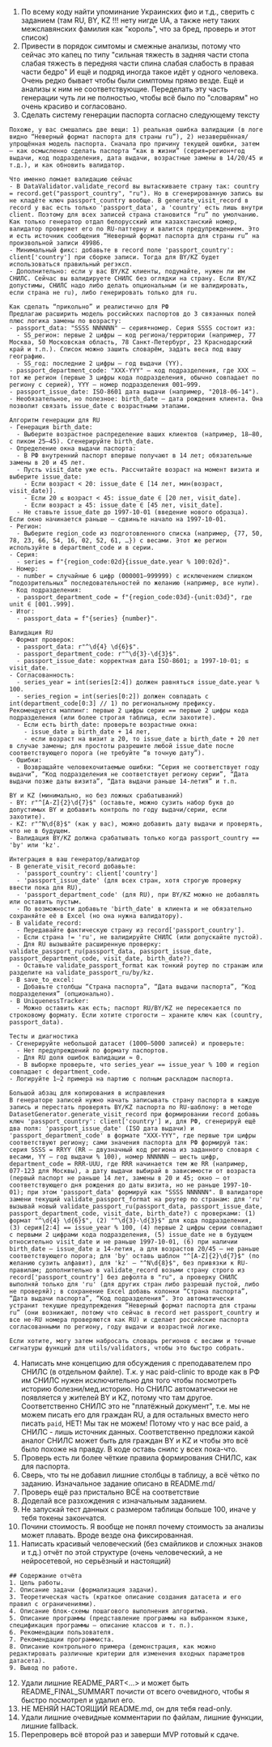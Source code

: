 1. По всему коду найти упоминание Украинских фио и т.д., сверить с заданием (там RU, BY, KZ !!! нету нигде UA, а также нету таких межславянских фамилия как "король", что за бред, проверь и этот список)
2. Привести в порядок симтомы и смежные анализы, потому что сейчас это капец по типу "сильная тяжесть в задняя части стопа
слабая тяжесть в передняя части спина
слабая слабость в правая части бедро"
И ещё и подряд иногда такое идёт у одного человека. Очень редко бывает чтобы были симптомы прямо везде. Ещё и анализы к ним не соответствующие. Переделать эту часть генерации чуть ли не полностью, чтобы всё было по "словарям" но очень красиво и согласовано.
3. Сделать систему генерации паспорта согласно следующему тексту
```
Похоже, у вас смешались две вещи: 1) реальная ошибка валидации (в логе видно “Неверный формат паспорта для страны ru”), 2) незавершённая/упрощённая модель паспорта. Сначала про причину текущей ошибки, затем — как осмысленно сделать паспорта “как в жизни” (серия=регион+год выдачи, код подразделения, дата выдачи, возрастные замены в 14/20/45 и т.д.), и как обновить валидатор.

Что именно ломает валидацию сейчас
- В DataValidator.validate_record вы вытаскиваете страну так: country = record.get("passport_country", "ru"). Но в сгенерированную запись вы не кладёте ключ passport_country вообще. В generate_visit_record в record у вас есть только 'passport_data', а 'country' есть лишь внутри client. Поэтому для всех записей страна становится “ru” по умолчанию. Как только генератор отдал белорусский или казахстанский номер, валидатор проверяет его по RU-паттерну и валится предупреждением. Это и есть источник сообщения “Неверный формат паспорта для страны ru” на произвольной записи 49986.
- Минимальный фикс: добавьте в record поле 'passport_country': client['country'] при сборке записи. Тогда для BY/KZ будет использоваться правильный регэксп.
- Дополнительно: если у вас BY/KZ клиенты, подумайте, нужен ли им СНИЛС. Сейчас вы валидируете СНИЛС без оглядки на страну. Если BY/KZ допустимы, СНИЛС надо либо делать опциональным (и не валидировать, если страна не ru), либо генерировать только для ru.

Как сделать “прикольно” и реалистично для РФ
Предлагаю расширить модель российских паспортов до 3 связанных полей плюс логика замены по возрасту:
- passport_data: "SSSS NNNNNN" — серия+номер. Серия SSSS состоит из:
  - SS_регион: первые 2 цифры — код региона/территории (например, 77 Москва, 50 Московская область, 78 Санкт‑Петербург, 23 Краснодарский край и т.п.). Список можно зашить словарём, задать веса под вашу географию.
  - SS_год: последние 2 цифры — год выдачи (YY).
- passport_department_code: "XXX-YYY" — код подразделения, где XXX — тот же регион (первые 3 цифры кода подразделения, обычно совпадает по региону с серией), YYY — номер подразделения 001–999.
- passport_issue_date: ISO-8601 дата выдачи (например, "2018-06-14").
- Необязательное, но полезное: birth_date — дата рождения клиента. Она позволит связать issue_date с возрастными этапами.

Алгоритм генерации для RU
- Генерация birth_date:
  - Выберите возрастное распределение ваших клиентов (например, 18–80, с пиком 25–45). Сгенерируйте birth_date.
- Определение окна выдачи паспорта:
  - В РФ внутренний паспорт впервые получают в 14 лет; обязательные замены в 20 и 45 лет.
  - Пусть visit_date уже есть. Рассчитайте возраст на момент визита и выберите issue_date:
    - Если возраст < 20: issue_date ∈ [14 лет, мин(возраст, visit_date)].
    - Если 20 ≤ возраст < 45: issue_date ∈ [20 лет, visit_date].
    - Если возраст ≥ 45: issue_date ∈ [45 лет, visit_date].
  - Не ставьте issue_date до 1997-10-01 (введение нового образца). Если окно начинается раньше — сдвиньте начало на 1997-10-01.
- Регион:
  - Выберите region_code из подготовленного списка (например, {77, 50, 78, 23, 66, 54, 16, 02, 52, 61, …}) с весами. Этот же регион используйте в department_code и в серии.
- Серия:
  - series = f"{region_code:02d}{issue_date.year % 100:02d}".
- Номер:
  - number = случайные 6 цифр (000001–999999) с исключением слишком “подозрительных” последовательностей по желанию (например, все нули).
- Код подразделения:
  - passport_department_code = f"{region_code:03d}-{unit:03d}", где unit ∈ [001..999].
- Итог:
  - passport_data = f"{series} {number}".

Валидация RU
- Формат проверок:
  - passport_data: r"^\d{4} \d{6}$".
  - passport_department_code: r"^\d{3}-\d{3}$".
  - passport_issue_date: корректная дата ISO-8601; ≥ 1997-10-01; ≤ visit_date.
- Согласованность:
  - series_year = int(series[2:4]) должен равняться issue_date.year % 100.
  - series_region = int(series[0:2]) должен совпадать с int(department_code[0:3] // 1) по региональному префиксу. Рекомендуется маппинг: первые 2 цифры серии == первые 2 цифры кода подразделения (или более строгая таблица, если захотите).
  - Если есть birth_date: проверьте возрастные окна:
    - issue_date ≥ birth_date + 14 лет,
    - если возраст на визит ≥ 20, то issue_date ≥ birth_date + 20 лет в случае замены; для простоты разрешите любой issue_date после соответствующего порога (не требуйте “в точную дату”).
- Ошибки:
  - Возвращайте человекочитаемые ошибки: “Серия не соответствует году выдачи”, “Код подразделения не соответствует региону серии”, “Дата выдачи позже даты визита”, “Дата выдачи раньше 14-летия” и т.п.

BY и KZ (минимально, но без ложных срабатываний)
- BY: r"^[A-Z]{2}\d{7}$" (оставьте, можно сузить набор букв до допустимых BY и добавить контроль по году выдачи/серии, если захотите).
- KZ: r"^N\d{8}$" (как у вас), можно добавить дату выдачи и проверять, что не в будущем.
- Валидация BY/KZ должна срабатывать только когда passport_country == 'by' или 'kz'.

Интеграция в ваш генератор/валидатор
- В generate_visit_record добавьте:
  - 'passport_country': client['country']
  - 'passport_issue_date' (для всех стран, хотя строгую проверку ввести пока для RU),
  - 'passport_department_code' (для RU), при BY/KZ можно не добавлять или оставить пустым.
  - По возможности добавьте 'birth_date' в клиента и не обязательно сохраняйте её в Excel (но она нужна валидатору).
- В validate_record:
  - Передавайте фактическую страну из record['passport_country'].
  - Если страна != 'ru', не валидируйте СНИЛС (или допускайте пустой).
  - Для RU вызывайте расширенную проверку: validate_passport_ru(passport_data, passport_issue_date, passport_department_code, visit_date, birth_date?).
  - Оставьте validate_passport_format как тонкий роутер по странам или разделите на validate_passport_ru/by/kz.
- В save_to_excel:
  - Добавьте столбцы “Страна паспорта”, “Дата выдачи паспорта”, “Код подразделения” (опционально).
- В UniquenessTracker:
  - Можно оставить как есть; паспорт RU/BY/KZ не пересекается по строковому формату. Если хотите строгости — храните ключ как (country, passport_data).

Тесты и диагностика
- Сгенерируйте небольшой датасет (1000–5000 записей) и проверьте:
  - Нет предупреждений по формату паспортов.
  - Для RU доля ошибок валидации ≈ 0.
  - В выборке проверьте, что series_year == issue_year % 100 и region совпадает с department_code.
- Логируйте 1–2 примера на партию с полным раскладом паспорта.

Большой абзац для копирования в исправления
В генераторе записей нужно начать записывать страну паспорта в каждую запись и перестать проверять BY/KZ паспорта по RU-шаблону: в методе DatasetGenerator.generate_visit_record при формировании record добавь ключ 'passport_country': client['country'] и, для РФ, сгенерируй ещё два поля: 'passport_issue_date' (ISO дата выдачи) и 'passport_department_code' в формате "XXX-YYY", где первые три цифры соответствуют региону; сами значения паспорта для РФ формируй так: серия SSSS = RRYY (RR — двузначный код региона из заданного словаря с весами, YY — год выдачи % 100), номер NNNNNN — шесть цифр, department_code = RRR-UUU, где RRR начинается тем же RR (например, 077-123 для Москвы), а дату выдачи выбирай в зависимости от возраста (первый паспорт не раньше 14 лет, замены в 20 и 45; окно — от соответствующего дня рождения до даты визита, но не раньше 1997-10-01); при этом 'passport_data' формируй как "SSSS NNNNNN". В валидаторе замени текущий validate_passport_format на роутер по странам: для 'ru' вызывай новый validate_passport_ru(passport_data, passport_issue_date, passport_department_code, visit_date, birth_date?) с проверками: (1) формат "^\d{4} \d{6}$", (2) "^\d{3}-\d{3}$" для кода подразделения, (3) серия[2:4] == issue_year % 100, (4) первые 2 цифры серии совпадают с первыми 2 цифрами кода подразделения, (5) issue_date не в будущем относительно visit_date и не раньше 1997-10-01, (6) при наличии birth_date — issue_date ≥ 14-летия, а для возрастов 20/45 — не раньше соответствующего порога; для 'by' оставь шаблон "^[A-Z]{2}\d{7}$" (по желанию сузить алфавит), для 'kz' — "^N\d{8}$", без привязки к RU-правилам; дополнительно в validate_record возьми страну строго из record['passport_country'] без дефолта в "ru", а проверку СНИЛС выполняй только для 'ru' (для других стран либо разрешай пустой, либо не проверяй); в сохранение Excel добавь колонки “Страна паспорта”, “Дата выдачи паспорта”, “Код подразделения”. Это автоматически устранит текущие предупреждения “Неверный формат паспорта для страны ru” (они возникают, потому что сейчас в record нет passport_country и все не-RU номера проверяются как RU) и сделает российские паспорта согласованными по региону, году выдачи и возрастной логике.

Если хотите, могу затем набросать словарь регионов с весами и точные сигнатуры функций для utils/validators, чтобы это быстро собрать.
```

4. Написать мне концепцию для обсуждения с преподавателем про СНИЛС (в отдельном файле). Т.к. у нас paid-clinic то вроде как в РФ им СНИЛС нужен исключительно для того чтобы посмотреть историю болезни/мед.историю. Но СНИЛС автоматически не появляется у жителей BY и KZ, потому что там другое. Соответственно СНИЛС это не "платёжный документ", т.е. мы не можем писать его для граждан RU, а для остальных вместо него писать `paid`, НЕТ! Мы так не можем! Потому что у нас все paid, а СНИЛС - лишь источник данных. Соответственно предложи какой аналог СНИЛС может быть для граждан BY и KZ и чтобы это всё было похоже на правду. В коде оставь снилс у всех пока-что.
5. Проверь есть ли более чёткие правила формирования СНИЛС, как для паспорта.
6. Сверь, что ты не добавил лишние столбцы в таблицу, а всё чётко по заданию. Изначальное задание описано в README.md/
7. Проверь ещё раз пристально ВСЁ на соответствие
8. Доделай все разхождения с изначальным заданием.
9. Не запускай тест данных с размером таблицы больше 100, иначе у тебя токены закончатся.
10. Почини стоимость. Я вообще не понял почему стоимость за анализы может плавать. Вроде везде она фиксированная.
11. Написать красивый человеческий (без смайликов и сложных знаков и т.д.) отчёт по этой структуре (очень человеческий, а не нейросетевой, но серьёзный и настоящий)
```
## Содержание отчёта
1. Цель работы.
2. Описание задачи (формализация задачи).
3. Теоретическая часть (краткое описание создания датасета и его правил с ограничениями).
4. Описание блок-схемы пошагового выполнения алгоритма.
5. Описание программы (представление программы на выбранном языке, спецификация программы — описание классов и т. п.).
6. Рекомендации пользователя.
7. Рекомендации программиста.
8. Описание контрольного примера (демонстрация, как можно редактировать различные критерии для изменения входных параметров датасета).
9. Вывод по работе.
```
12. Удали лишние README_PART<...> и может быть README_FINAL_SUMMART почисти от всего очевидного, чтобы я быстро посмотрел и удалил его.
13. НЕ МЕНЯЙ НАСТОЯЩИЙ README.md, он для тебя read-only.
14. Удали лишние очевидные комментарии по файлам, лишние функции, лишние fallback.
15. Перепроверь всё второй раз и заверши MVP готовый к сдаче.